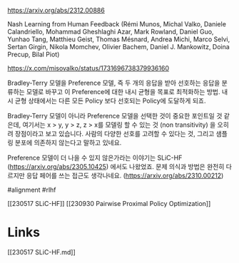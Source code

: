 https://arxiv.org/abs/2312.00886

Nash Learning from Human Feedback (Rémi Munos, Michal Valko, Daniele Calandriello, Mohammad Gheshlaghi Azar, Mark Rowland, Daniel Guo, Yunhao Tang, Matthieu Geist, Thomas Mésnard, Andrea Michi, Marco Selvi, Sertan Girgin, Nikola Momchev, Olivier Bachem, Daniel J. Mankowitz, Doina Precup, Bilal Piot)

https://x.com/misovalko/status/1731696738379936160

Bradley-Terry 모델을 Preference 모델, 즉 두 개의 응답을 받아 선호하는 응답을 분류하는 모델로 바꾸고 이 Preference에 대한 내시 균형을 목표로 최적화하는 방법. 내시 균형 상태에서는 다른 모든 Policy 보다 선호되는 Policy에 도달하게 되죠.

Bradley-Terry 모델이 아니라 Preference 모델을 선택한 것이 중요한 포인트일 것 같은데, 여기서는 x > y, y > z, z > x를 모델링 할 수 있는 것 (non transitivity) 을 오히려 장점이라고 보고 있습니다. 사람의 다양한 선호를 고려할 수 있다는 것, 그리고 샘플링 분포에 의존하지 않는다고 말하고 있네요.

Preference 모델이 더 나을 수 있지 않은가라는 이야기는 SLiC-HF (https://arxiv.org/abs/2305.10425) 에서도 나왔었죠. 문제 의식과 방법은 완전히 다르지만 응답 페어를 쓰는 접근도 생각나네요. (https://arxiv.org/abs/2310.00212)

#alignment #rlhf 

[[230517 SLiC-HF]]
[[230930 Pairwise Proximal Policy Optimization]]

# Links

[[230517 SLiC-HF.md]]